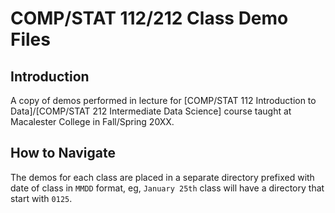 # COMP/STAT 112/212 Class Demo Files

## Introduction

A copy of demos performed in lecture for [COMP/STAT 112 Introduction to Data]/[COMP/STAT 212 Intermediate Data Science] course taught at Macalester College in Fall/Spring 20XX.


## How to Navigate

The demos for each class are placed in a separate directory prefixed with date of class in `MMDD` format, eg, `January 25th` class will have a directory that start with `0125`.
